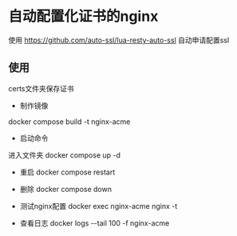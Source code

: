 # 自动配置化证书的nginx

使用 https://github.com/auto-ssl/lua-resty-auto-ssl 自动申请配置ssl

## 使用

certs文件夹保存证书

* 制作镜像

docker compose build -t nginx-acme

* 启动命令

进入文件夹
docker compose up -d

* 重启
docker compose restart

* 删除
docker compose down

* 测试nginx配置
docker exec  nginx-acme  nginx  -t

* 查看日志
docker logs --tail 100 -f  nginx-acme